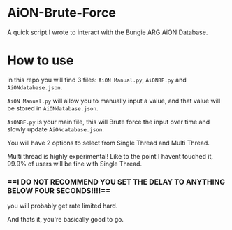 # AiON-Brute-Force
A quick script I wrote to interact with the Bungie ARG AiON Database.

# How to use
in this repo you will find 3 files: `AiON Manual.py`, `AiONBF.py` and `AiONdatabase.json`.

`AiON Manual.py` will allow you to manually input a value, and that value will be stored in `AiONdatabase.json`.

`AiONBF.py` is your main file, this will Brute force the input over time and slowly update `AiONdatabase.json`.

You will have 2 options to select from Single Thread and Multi Thread.

Multi thread is highly experimental! Like to the point I havent touched it, 99.9% of users will be fine with Single Thread.

### ==I DO NOT RECOMMEND YOU SET THE DELAY TO ANYTHING BELOW FOUR SECONDS!!!!==
you will probably get rate limited hard.

And thats it, you're basically good to go.
